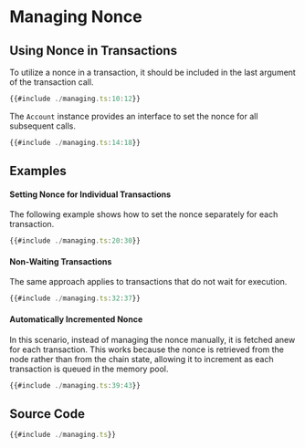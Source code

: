# Managing Nonce

## Using Nonce in Transactions

To utilize a nonce in a transaction, it should be included in the last argument of the transaction call.

```ts
{{#include ./managing.ts:10:12}}
```

The `Account` instance provides an interface to set the nonce for all subsequent calls.

```ts
{{#include ./managing.ts:14:18}}
```

## Examples

#### Setting Nonce for Individual Transactions

The following example shows how to set the nonce separately for each transaction.

```ts
{{#include ./managing.ts:20:30}}
```

#### Non-Waiting Transactions

The same approach applies to transactions that do not wait for execution.

```ts
{{#include ./managing.ts:32:37}}
```

#### Automatically Incremented Nonce

In this scenario, instead of managing the nonce manually, it is fetched anew for each transaction. This works because the nonce is retrieved from the node rather than from the chain state, allowing it to increment as each transaction is queued in the memory pool.

```ts
{{#include ./managing.ts:39:43}}
```

## Source Code

```ts
{{#include ./managing.ts}}
```
